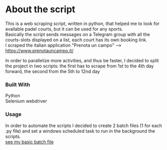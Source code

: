 # About the script
This is a web scraping script, written in python, that helped me to look for available padel courts, but it can be used for any sports.  
Basically the script sends messages on a Telegram group with all the courts-slots displayed on a list, each court has its own booking link.   
I scraped the italian application "Prenota un campo" --> https://www.prenotauncampo.it/

In order to parallelize more activities, and thus be faster, I decided to split the project in two scripts: the first has to scrape from 1st to the 4th day forward, the second from the 5th to 12nd day
### Built With
Python  
Selenium webdriver

### Usage
In order to automate the scripts I decided to create 2 batch files (1 for each .py file) and set a windows scheduled task to run in the background the scripts.  
[see my basic batch file](Run_Script_0-4days.bat)
